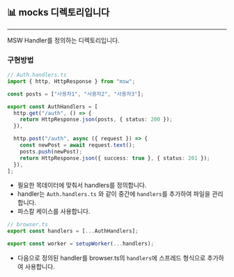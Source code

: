 ## 📊 mocks 디렉토리입니다

---

MSW Handler를 정의하는 디렉토리입니다.

### 구현방법

```ts
// Auth.handlers.ts
import { http, HttpResponse } from "msw";

const posts = ["사용자1", "사용자2", "사용자3"];

export const AuthHandlers = [
  http.get("/auth", () => {
    return HttpResponse.json(posts, { status: 200 });
  }),

  http.post("/auth", async ({ request }) => {
    const newPost = await request.text();
    posts.push(newPost);
    return HttpResponse.json({ success: true }, { status: 201 });
  }),
];
```

- 필요한 목데이터에 맞춰서 handlers를 정의합니다.
- handler는 `Auth.handlers.ts` 와 같이 중간에 `handlers`를 추가하여 파일을 관리합니다.
- 파스칼 케이스를 사용합니다.

```ts
// browser.ts
export const handlers = [...AuthHandlers];

export const worker = setupWorker(...handlers);
```

- 다음으로 정의된 handler를 browser.ts의 `handlers`에 스프레드 형식으로 추가하여 사용합니다.
